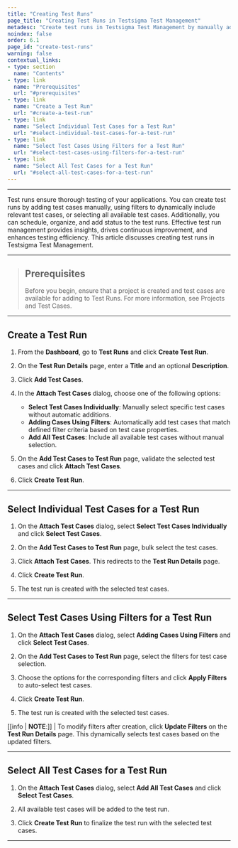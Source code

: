 ```yaml
---
title: "Creating Test Runs"
page_title: "Creating Test Runs in Testsigma Test Management"
metadesc: "Create test runs in Testsigma Test Management by manually adding test cases, applying filters, or selecting all and ensure thorough testing of your applications"
noindex: false
order: 6.1
page_id: "create-test-runs"
warning: false
contextual_links:
- type: section
  name: "Contents"
- type: link
  name: "Prerequisites"
  url: "#prerequisites"
- type: link
  name: "Create a Test Run"
  url: "#create-a-test-run"
- type: link
  name: "Select Individual Test Cases for a Test Run"
  url: "#select-individual-test-cases-for-a-test-run"
- type: link
  name: "Select Test Cases Using Filters for a Test Run"
  url: "#select-test-cases-using-filters-for-a-test-run"
- type: link
  name: "Select All Test Cases for a Test Run"
  url: "#select-all-test-cases-for-a-test-run"
---
```


---

Test runs ensure thorough testing of your applications. You can create test runs by adding test cases manually, using filters to dynamically include relevant test cases, or selecting all available test cases. Additionally, you can schedule, organize, and add status to the test runs. Effective test run management provides insights, drives continuous improvement, and enhances testing efficiency. This article discusses creating test runs in Testsigma Test Management.

---

> ## **Prerequisites**
> 
> Before you begin, ensure that a project is created and test cases are available for adding to Test Runs. For more information, see Projects and Test Cases.

---

## **Create a Test Run**

1. From the **Dashboard**, go to **Test Runs** and click **Create Test Run**.

2. On the **Test Run Details** page, enter a **Title** and an optional **Description**.

3. Click **Add Test Cases**.

4. In the **Attach Test Cases** dialog, choose one of the following options:
   - **Select Test Cases Individually**: Manually select specific test cases without automatic additions.
   - **Adding Cases Using Filters**: Automatically add test cases that match defined filter criteria based on test case properties.
   - **Add All Test Cases**: Include all available test cases without manual selection.

5. On the **Add Test Cases to Test Run** page, validate the selected test cases and click **Attach Test Cases**.

6. Click **Create Test Run**.

---

## **Select Individual Test Cases for a Test Run**

1. On the **Attach Test Cases** dialog, select **Select Test Cases Individually** and click **Select Test Cases**.

2. On the **Add Test Cases to Test Run** page, bulk select the test cases.

3. Click **Attach Test Cases**. This redirects to the **Test Run Details** page.

4. Click **Create Test Run**.

5. The test run is created with the selected test cases. 

---

## **Select Test Cases Using Filters for a Test Run** 

1. On the **Attach Test Cases** dialog, select **Adding Cases Using Filters** and click **Select Test Cases**.

2. On the **Add Test Cases to Test Run** page, select the filters for test case selection.

3. Choose the options for the corresponding filters and click **Apply Filters** to auto-select test cases.

4. Click **Create Test Run**.

5. The test run is created with the selected test cases.

[[info | **NOTE**:]]
| To modify filters after creation, click **Update Filters** on the **Test Run Details** page. This dynamically selects test cases based on the updated filters.

---

## **Select All Test Cases for a Test Run** 

1. On the **Attach Test Cases** dialog, select **Add All Test Cases** and click **Select Test Cases**.

2. All available test cases will be added to the test run.

3. Click **Create Test Run** to finalize the test run with the selected test cases.


---
